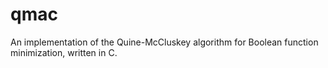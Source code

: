# qmac
An implementation of the Quine-McCluskey algorithm for Boolean function minimization, written in C.
